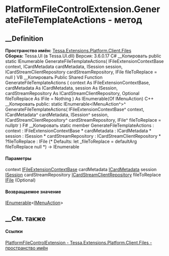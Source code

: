 # PlatformFileControlExtension.GenerateFileTemplateActions - метод
##  __Definition
 **Пространство имён:**
[Tessa.Extensions.Platform.Client.Files](N_Tessa_Extensions_Platform_Client_Files.htm)  
 **Сборка:** Tessa.UI (в Tessa.UI.dll) Версия: 3.6.0.17
C# __Копировать
     public static IEnumerable<IMenuAction> GenerateFileTemplateActions(
    	IFileExtensionContextBase context,
    	ICardMetadata cardMetadata,
    	ISession session,
    	ICardStreamClientRepository cardStreamRepository,
    	IFile fileToReplace = null
    )
VB __Копировать
     Public Shared Function GenerateFileTemplateActions ( 
    	context As IFileExtensionContextBase,
    	cardMetadata As ICardMetadata,
    	session As ISession,
    	cardStreamRepository As ICardStreamClientRepository,
    	Optional fileToReplace As IFile = Nothing
    ) As IEnumerable(Of IMenuAction)
C++ __Копировать
     public:
    static IEnumerable<IMenuAction^>^ GenerateFileTemplateActions(
    	IFileExtensionContextBase^ context, 
    	ICardMetadata^ cardMetadata, 
    	ISession^ session, 
    	ICardStreamClientRepository^ cardStreamRepository, 
    	IFile^ fileToReplace = nullptr
    )
F# __Копировать
     static member GenerateFileTemplateActions : 
            context : IFileExtensionContextBase * 
            cardMetadata : ICardMetadata * 
            session : ISession * 
            cardStreamRepository : ICardStreamClientRepository * 
            ?fileToReplace : IFile 
    (* Defaults:
            let _fileToReplace = defaultArg fileToReplace null
    *)
    -> IEnumerable<IMenuAction> 
#### Параметры
context
[IFileExtensionContextBase](T_Tessa_UI_Files_IFileExtensionContextBase.htm)
cardMetadata [ICardMetadata](T_Tessa_Cards_ICardMetadata.htm)
session [ISession](T_Tessa_Platform_Runtime_ISession.htm)
cardStreamRepository
[ICardStreamClientRepository](T_Tessa_Cards_ICardStreamClientRepository.htm)
fileToReplace [IFile](T_Tessa_Files_IFile.htm) (Optional)
#### Возвращаемое значение
[IEnumerable](https://learn.microsoft.com/dotnet/api/system.collections.generic.ienumerable-1)<[IMenuAction](T_Tessa_UI_Menu_IMenuAction.htm)>
##  __См. также
#### Ссылки
[PlatformFileControlExtension -
](T_Tessa_Extensions_Platform_Client_Files_PlatformFileControlExtension.htm)
[Tessa.Extensions.Platform.Client.Files - пространство
имён](N_Tessa_Extensions_Platform_Client_Files.htm)
